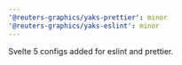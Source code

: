 ```yaml
---
'@reuters-graphics/yaks-prettier': minor
'@reuters-graphics/yaks-eslint': minor
---
```


Svelte 5 configs added for eslint and prettier.
